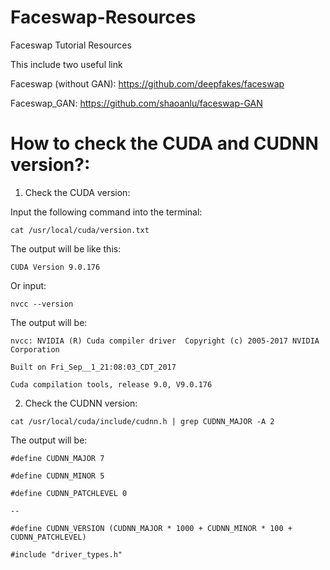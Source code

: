 # Faceswap-Resources
Faceswap Tutorial Resources

This include two useful link

Faceswap (without GAN): 
https://github.com/deepfakes/faceswap

Faceswap_GAN:
https://github.com/shaoanlu/faceswap-GAN


# How to check the CUDA and CUDNN version?:

1. Check the CUDA version: 

Input the following command into the terminal:

`cat /usr/local/cuda/version.txt`

The output will be like this:

`CUDA Version 9.0.176`

Or input: 

`nvcc --version`

The output will be:

`nvcc: NVIDIA (R) Cuda compiler driver  Copyright (c) 2005-2017 NVIDIA Corporation`

`Built on Fri_Sep__1_21:08:03_CDT_2017`

`Cuda compilation tools, release 9.0, V9.0.176`

2. Check the CUDNN version:

`cat /usr/local/cuda/include/cudnn.h | grep CUDNN_MAJOR -A 2`

The output will be: 

`#define CUDNN_MAJOR 7`

`#define CUDNN_MINOR 5`

`#define CUDNN_PATCHLEVEL 0`

`--`

`#define CUDNN_VERSION (CUDNN_MAJOR * 1000 + CUDNN_MINOR * 100 + CUDNN_PATCHLEVEL)`

`#include "driver_types.h"`
